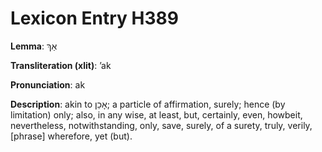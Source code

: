 # Lexicon Entry H389

**Lemma**: אַךְ

**Transliteration (xlit)**: ʼak

**Pronunciation**: ak

**Description**:
akin to אָכֵן; a particle of affirmation, surely; hence (by limitation) only; also, in any wise, at least, but, certainly, even, howbeit, nevertheless, notwithstanding, only, save, surely, of a surety, truly, verily, [phrase] wherefore, yet (but).
